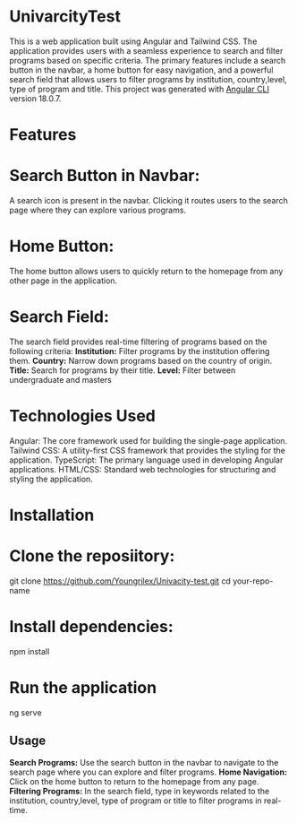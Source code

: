 # UnivarcityTest
This is a web application built using Angular and Tailwind CSS. The application provides users with a seamless experience to search and filter programs based on specific criteria. The primary features include a search button in the navbar, a home button for easy navigation, and a powerful search field that allows users to filter programs by institution, country,level, type of program and title.
This project was generated with [Angular CLI](https://github.com/angular/angular-cli) version 18.0.7.

# Features

# Search Button in Navbar:
A search icon is present in the navbar. Clicking it routes users to the search page where they can explore various programs.
# Home Button:
The home button allows users to quickly return to the homepage from any other page in the application.
# Search Field:
The search field provides real-time filtering of programs based on the following criteria:
**Institution:** Filter programs by the institution offering them.
**Country:** Narrow down programs based on the country of origin.
**Title:** Search for programs by their title.
**Level:** Filter between undergraduate and masters

# Technologies Used
Angular: The core framework used for building the single-page application.
Tailwind CSS: A utility-first CSS framework that provides the styling for the application.
TypeScript: The primary language used in developing Angular applications.
HTML/CSS: Standard web technologies for structuring and styling the application.
# Installation
# Clone the reposiitory: 
git clone https://github.com/Youngrilex/Univacity-test.git
cd your-repo-name
# Install dependencies:
npm install
# Run the application
ng serve

## Usage
**Search Programs:** Use the search button in the navbar to navigate to the search page where you can explore and filter programs.
**Home Navigation:** Click on the home button to return to the homepage from any page.
**Filtering Programs:** In the search field, type in keywords related to the institution, country,level, type of program or title to filter programs in real-time.

